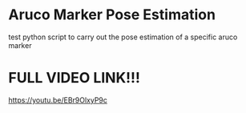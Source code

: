 # Aruco Marker Pose Estimation
test python script to carry out the pose estimation of a specific aruco marker 
# FULL VIDEO LINK!!!
https://youtu.be/EBr9OlxyP9c
